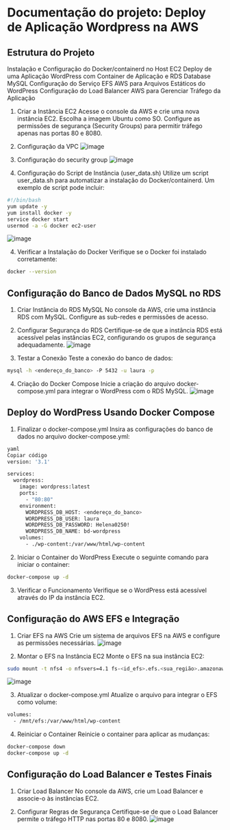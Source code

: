 # Documentação do projeto: Deploy de Aplicação Wordpress na AWS

## Estrutura do Projeto
Instalação e Configuração do Docker/containerd no Host EC2
Deploy de uma Aplicação WordPress com Container de Aplicação e RDS Database MySQL
Configuração do Serviço EFS AWS para Arquivos Estáticos do WordPress
Configuração do Load Balancer AWS para Gerenciar Tráfego da Aplicação

1. Criar a Instância EC2
Acesse o console da AWS e crie uma nova instância EC2.
Escolha a imagem  Ubuntu como SO.
Configure as permissões de segurança (Security Groups) para permitir tráfego apenas nas portas 80 e 8080.

2. Configuração da VPC
   ![image](https://github.com/user-attachments/assets/35567399-770d-4804-990d-d6fe5fbd447c)

3. Configuração do security group
![image](https://github.com/user-attachments/assets/309c3cc6-6d06-4ca4-a950-a3cf3e49f321)


4. Configuração do Script de Instância (user_data.sh)
Utilize um script user_data.sh para automatizar a instalação do Docker/containerd. Um exemplo de script pode incluir:

```bash
#!/bin/bash
yum update -y
yum install docker -y
service docker start
usermod -a -G docker ec2-user
```
![image](https://github.com/user-attachments/assets/bc80efc5-2e80-40b5-952e-8f5cd1d133b4)


4. Verificar a Instalação do Docker
Verifique se o Docker foi instalado corretamente:

```bash
docker --version
```

## Configuração do Banco de Dados MySQL no RDS
1. Criar Instância do RDS MySQL
No console da AWS, crie uma instância RDS com MySQL.
Configure as sub-redes e permissões de acesso.
2. Configurar Segurança do RDS
Certifique-se de que a instância RDS está acessível pelas instâncias EC2, configurando os grupos de segurança adequadamente.
![image](https://github.com/user-attachments/assets/cdda6391-1add-4dfb-91cf-d83f9ca0011d)

3. Testar a Conexão
Teste a conexão do banco de dados:

```bash
mysql -h <endereço_do_banco> -P 5432 -u laura -p
```

4. Criação do Docker Compose
Inicie a criação do arquivo docker-compose.yml para integrar o WordPress com o RDS MySQL.
![image](https://github.com/user-attachments/assets/ef854ff1-07c7-4b66-a963-1a6416a72c61)

## Deploy do WordPress Usando Docker Compose
1. Finalizar o docker-compose.yml
Insira as configurações do banco de dados no arquivo docker-compose.yml:
```bash
yaml
Copiar código
version: '3.1'

services:
  wordpress:
    image: wordpress:latest
    ports:
      - "80:80"
    environment:
      WORDPRESS_DB_HOST: <endereço_do_banco>
      WORDPRESS_DB_USER: laura
      WORDPRESS_DB_PASSWORD: Helena0250!
      WORDPRESS_DB_NAME: bd-wordpress
    volumes:
      - ./wp-content:/var/www/html/wp-content
```

2. Iniciar o Container do WordPress
Execute o seguinte comando para iniciar o container:

```bash
docker-compose up -d
```

3. Verificar o Funcionamento
Verifique se o WordPress está acessível através do IP da instância EC2.

## Configuração do AWS EFS e Integração
1. Criar EFS na AWS
Crie um sistema de arquivos EFS na AWS e configure as permissões necessárias.
![image](https://github.com/user-attachments/assets/e940a3ed-530a-4ea4-a484-3a476149e4cc)


2. Montar o EFS na Instância EC2
Monte o EFS na sua instância EC2:

```bash
sudo mount -t nfs4 -o nfsvers=4.1 fs-<id_efs>.efs.<sua_região>.amazonaws.com:/ /mnt/efs
```
![image](https://github.com/user-attachments/assets/8dec4640-5434-450a-a363-d76c74dfc685)

3. Atualizar o docker-compose.yml
Atualize o arquivo para integrar o EFS como volume:

```bash
volumes:
  - /mnt/efs:/var/www/html/wp-content
```

4. Reiniciar o Container
Reinicie o container para aplicar as mudanças:

```bash
docker-compose down
docker-compose up -d
```

## Configuração do Load Balancer e Testes Finais
1. Criar Load Balancer
No console da AWS, crie um Load Balancer e associe-o às instâncias EC2.

2. Configurar Regras de Segurança
Certifique-se de que o Load Balancer permite o tráfego HTTP nas portas 80 e 8080.
![image](https://github.com/user-attachments/assets/b4344f3b-024c-4e0b-8fda-8b6bf48be3f6)




